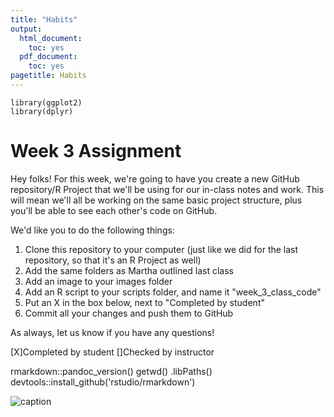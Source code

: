 ```yaml
---
title: "Habits"
output:
  html_document:
    toc: yes
  pdf_document:
    toc: yes
pagetitle: Habits
---
```

```{r setup, include = FALSE}
library(ggplot2)
library(dplyr)
```

# Week 3 Assignment

Hey folks! For this week, we're going to have you create a new GitHub repository/R Project that we'll be using for our in-class notes and work. This will mean we'll all be working on the same basic project structure, plus you'll be able to see each other's code on GitHub.

We'd like you to do the following things:

1) Clone this repository to your computer (just like we did for the last repository, so that it's an R Project as well)
2) Add the same folders as Martha outlined last class
3) Add an image to your images folder
4) Add an R script to your scripts folder, and name it "week_3_class_code"
5) Put an X in the box below, next to "Completed by student"
6) Commit all your changes and push them to GitHub

As always, let us know if you have any questions!

[X]Completed by student
[]Checked by instructor


rmarkdown::pandoc_version()
getwd()
.libPaths()
devtools::install_github('rstudio/rmarkdown')

![caption](/figures/my_test_facet_plot.jpeg) 





